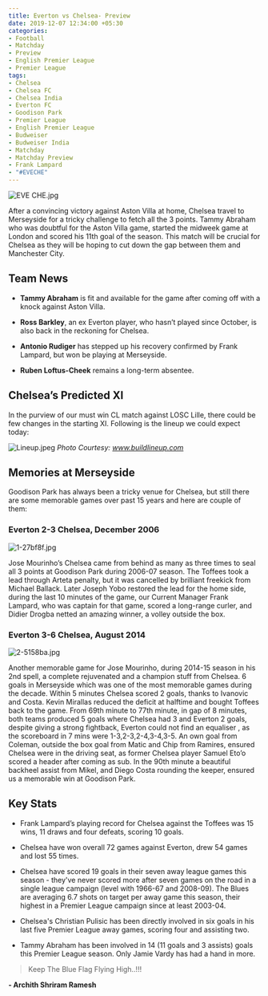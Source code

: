 ```yaml
---
title: Everton vs Chelsea- Preview
date: 2019-12-07 12:34:00 +05:30
categories:
- Football
- Matchday
- Preview
- English Premier League
- Premier League
tags:
- Chelsea
- Chelsea FC
- Chelsea India
- Everton FC
- Goodison Park
- Premier League
- English Premier League
- Budweiser
- Budweiser India
- Matchday
- Matchday Preview
- Frank Lampard
- "#EVECHE"
---
```


![EVE CHE.jpg](/uploads/EVE%20CHE.jpg)

After a convincing victory against Aston Villa at home, Chelsea travel to Merseyside for a tricky challenge to fetch all the 3 points. Tammy Abraham who was doubtful for the Aston Villa game, started the midweek game at London and scored his 11th goal of the season. This match will be crucial for Chelsea as they will be hoping to cut down the gap between them and Manchester City.

## Team News

* **Tammy Abraham** is fit and available for the game after coming off with a knock against Aston Villa.

* **Ross Barkley**, an ex Everton player, who hasn’t played since October, is also back in the reckoning for Chelsea. 

* **Antonio Rudiger** has stepped up his recovery confirmed by Frank Lampard, but won be playing at Merseyside.

* **Ruben Loftus-Cheek** remains a long-term absentee.

## Chelsea’s Predicted XI

In the purview of our must win CL match against LOSC Lille, there could be few changes in the starting XI. Following is the lineup we could expect today:

![Lineup.jpeg](/uploads/Lineup.jpeg) *Photo Courtesy: www.buildlineup.com*

## Memories at Merseyside

Goodison Park has always been a tricky venue for Chelsea, but still there are some memorable games over past 15 years and here are couple of them:

### Everton 2-3 Chelsea, December 2006

![1-27bf8f.jpg](/uploads/1-27bf8f.jpg)

Jose Mourinho’s Chelsea came from behind as many as three times to seal all 3 points at Goodison Park during 2006-07 season. The Toffees took a lead through Arteta penalty, but it was cancelled by brilliant freekick from Michael Ballack. Later Joseph Yobo restored the lead for the home side, during the last 10 minutes of the game, our Current Manager Frank Lampard, who was captain for that game, scored a long-range curler, and Didier Drogba netted an amazing winner, a volley outside the box. 

### Everton 3-6 Chelsea, August 2014

![2-5158ba.jpg](/uploads/2-5158ba.jpg)

Another memorable game for Jose Mourinho, during 2014-15 season in his 2nd spell, a complete rejuvenated and a champion stuff from Chelsea. 6 goals in Merseyside which was one of the most memorable games during the decade. Within 5 minutes Chelsea scored 2 goals, thanks to Ivanovic and   Costa. Kevin Mirallas reduced the deficit at halftime and bought Toffees back to the game.
From 69th minute to 77th minute, in gap of 8 minutes, both teams produced 5 goals where Chelsea had 3 and Everton 2 goals, despite giving a strong fightback, Everton could not find an equaliser , as the scoreboard in 7 mins were 1-3,2-3,2-4,3-4,3-5. An own goal from Coleman, outside the box goal from Matic and Chip from Ramires, ensured Chelsea were in the driving seat, as former Chelsea player Samuel Eto’o scored a header after coming as sub. In the 90th minute a beautiful backheel assist from Mikel, and Diego Costa rounding the keeper, ensured us a memorable win at Goodison Park.

## Key Stats

* Frank Lampard’s playing record for Chelsea against the Toffees was 15 wins, 11 draws and four defeats, scoring 10 goals.

* Chelsea have won overall 72 games against Everton, drew 54 games and lost 55 times.

* Chelsea have scored 19 goals in their seven away league games this season - they've never scored more after seven games on the road in a single league campaign (level with 1966-67 and 2008-09). The Blues are averaging 6.7 shots on target per away game this season, their highest in a Premier League campaign since at least 2003-04.

* Chelsea's Christian Pulisic has been directly involved in six goals in his last five Premier League away games, scoring four and assisting two.

* Tammy Abraham has been involved in 14 (11 goals and 3 assists) goals this Premier League season. Only Jamie Vardy has had a hand in more.

> Keep The Blue Flag Flying High..!!!

**- Archith Shriram Ramesh**